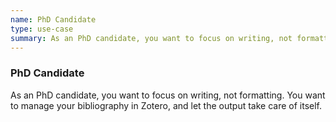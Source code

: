 ```yaml
---
name: PhD Candidate
type: use-case
summary: As an PhD candidate, you want to focus on writing, not formatting. You want to manage your bibliography in Zotero, and let the output take care of itself.
---
```


### PhD Candidate

As an PhD candidate, you want to focus on writing, not formatting. You want to manage your bibliography in Zotero, and let the output take care of itself.
